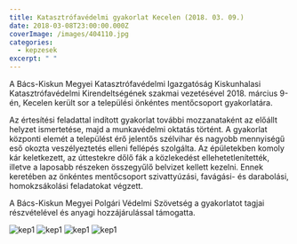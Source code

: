 ```yaml
---
title: Katasztrófavédelmi gyakorlat Kecelen (2018. 03. 09.)
date: 2018-03-08T23:00:00.000Z
coverImage: /images/404110.jpg
categories:
  - kepzesek
excerpt: " "
---
```


A Bács-Kiskun Megyei Katasztrófavédelmi Igazgatóság Kiskunhalasi Katasztrófavédelmi Kirendeltségének szakmai vezetésével 2018. március 9-én, Kecelen került sor a települési önkéntes mentőcsoport gyakorlatára.

Az értesítési feladattal indított gyakorlat további mozzanataként az előállt helyzet ismertetése, majd a munkavédelmi oktatás történt. A gyakorlat központi elemét a települést érő jelentős szélvihar és nagyobb mennyiségű eső okozta veszélyeztetés elleni fellépés szolgálta. Az épületekben komoly kár keletkezett, az úttestekre dőlő fák a közlekedést ellehetetlenítették, illetve a laposabb részeken összegyűlő belvizet kellett kezelni. Ennek keretében az önkéntes mentőcsoport szivattyúzási, favágási- és darabolási, homokzsákolási feladatokat végzett.

A Bács-Kiskun Megyei Polgári Védelmi Szövetség a gyakorlatot tagjai részvételével és anyagi hozzájárulással támogatta.


![kep1](/images/404107.jpg)
![kep1](/images/404108.jpg)
![kep1](/images/404109.jpg)
![kep1](/images/404110.jpg)